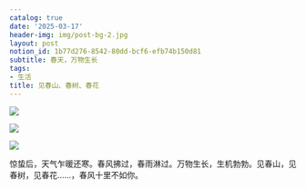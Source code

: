 ```yaml
---
catalog: true
date: '2025-03-17'
header-img: img/post-bg-2.jpg
layout: post
notion_id: 1b77d276-8542-80dd-bcf6-efb74b150d81
subtitle: 春天，万物生长
tags:
- 生活
title: 见春山、春树、春花
---
```


![](https://prod-files-secure.s3.us-west-2.amazonaws.com/5e11c35f-1dd6-416f-868e-8acb8013660f/db7471f9-071b-4e9a-a12e-7f70ebbda5fa/1000029962.jpg?X-Amz-Algorithm=AWS4-HMAC-SHA256&X-Amz-Content-Sha256=UNSIGNED-PAYLOAD&X-Amz-Credential=ASIAZI2LB46636NDZX7C%2F20250319%2Fus-west-2%2Fs3%2Faws4_request&X-Amz-Date=20250319T012158Z&X-Amz-Expires=3600&X-Amz-Security-Token=IQoJb3JpZ2luX2VjEA0aCXVzLXdlc3QtMiJGMEQCIGI31VaZnpTizWYBUBjuXbhyTwINk4JtWg1%2F4fzvlpZdAiBZq9Vb2kM9i5T2ZAFygAowui4WRZKLPPwx2xa8DjI1xyr%2FAwhmEAAaDDYzNzQyMzE4MzgwNSIMMwcU3NFWfiwLHLufKtwDecErjRE0bvnDq2yFgAAfrqZ4C80d0stnOwtqtkSo8zW505ZgbBstX%2BETabUi%2F7Tu2AH46jDj3xzzO%2BmuNn5k1o6wnhUqmg5850xOyJjcARa%2BTiEzyvJW%2Fx5KuFxrcFT802V6SIi9aoAJmL4kd%2BWEuoArRRh5oXUwncnXv3A9LNekc3bThSVJMjvSySbvdFbVA01ikAn8LQRsqw6JxRdQyHwg3R5nid5sktYxjpPpM90LnI5G2%2Ff4wffpIeUyJC07BsF9Cl83PycBOWQzAfiKyN5nHpUle9QQRC015ziyb8KR0%2F5yXFDbnv6oodXKdqLKkNrv0QULitV58HJKGqIOZU7nNnNZ9wxP2tltYcObVXOWKpM4eQ4NkWryK4knQ7yfFXq9JF1K8Og5mYXg%2B8TU7CbNCul%2FlcMo1%2FFyK6LEbdIai0gGnclSlHkfTVwPjEqULWUhywz81%2FuDxBAqseMl8CBBqet8bux9EpbMm3p2Hjg4nMwiKnILmFtraCsTTMHWsOlqsG%2Fh%2B6%2BBkKURyW30efYb7h2i7XVmva5Z8pxrbzI2PQercP1zXta%2BDXEkYgBBddDVLTAfC%2B%2BA64FMFpCC93gyUWAmA%2F%2BCNuokqd%2FCby1aBLYJNhF2HwITaI4w4q%2FnvgY6pgHqGVMFMS1GkieHNWm%2BZzdOLhRIGbVTLFIks00gweNIVT24a4D7pOvEk2TYBe%2F%2BxFioxaOzL6YR3jO%2BjrNF1bCKA61ywFOIAvr%2F1n6HFEmk2EXu%2BSOiBNPFbTTcF6yP2aTPMQFVLNrFQut2D7hfA4vZ0y%2FnMenNDYXhxNR926hDq8noo9uhB7T4upN52LPDqHF95mc04mFRS7g6IapZJENdEbe%2BmChm&X-Amz-Signature=25550853d6f6b711233c622e8ebe4e30f25cb7583ad155822edd188eea648fcf&X-Amz-SignedHeaders=host&x-id=GetObject)


![](https://prod-files-secure.s3.us-west-2.amazonaws.com/5e11c35f-1dd6-416f-868e-8acb8013660f/fd9b3ba2-f499-4642-a863-b443b9519133/1000030068.jpg?X-Amz-Algorithm=AWS4-HMAC-SHA256&X-Amz-Content-Sha256=UNSIGNED-PAYLOAD&X-Amz-Credential=ASIAZI2LB46636NDZX7C%2F20250319%2Fus-west-2%2Fs3%2Faws4_request&X-Amz-Date=20250319T012158Z&X-Amz-Expires=3600&X-Amz-Security-Token=IQoJb3JpZ2luX2VjEA0aCXVzLXdlc3QtMiJGMEQCIGI31VaZnpTizWYBUBjuXbhyTwINk4JtWg1%2F4fzvlpZdAiBZq9Vb2kM9i5T2ZAFygAowui4WRZKLPPwx2xa8DjI1xyr%2FAwhmEAAaDDYzNzQyMzE4MzgwNSIMMwcU3NFWfiwLHLufKtwDecErjRE0bvnDq2yFgAAfrqZ4C80d0stnOwtqtkSo8zW505ZgbBstX%2BETabUi%2F7Tu2AH46jDj3xzzO%2BmuNn5k1o6wnhUqmg5850xOyJjcARa%2BTiEzyvJW%2Fx5KuFxrcFT802V6SIi9aoAJmL4kd%2BWEuoArRRh5oXUwncnXv3A9LNekc3bThSVJMjvSySbvdFbVA01ikAn8LQRsqw6JxRdQyHwg3R5nid5sktYxjpPpM90LnI5G2%2Ff4wffpIeUyJC07BsF9Cl83PycBOWQzAfiKyN5nHpUle9QQRC015ziyb8KR0%2F5yXFDbnv6oodXKdqLKkNrv0QULitV58HJKGqIOZU7nNnNZ9wxP2tltYcObVXOWKpM4eQ4NkWryK4knQ7yfFXq9JF1K8Og5mYXg%2B8TU7CbNCul%2FlcMo1%2FFyK6LEbdIai0gGnclSlHkfTVwPjEqULWUhywz81%2FuDxBAqseMl8CBBqet8bux9EpbMm3p2Hjg4nMwiKnILmFtraCsTTMHWsOlqsG%2Fh%2B6%2BBkKURyW30efYb7h2i7XVmva5Z8pxrbzI2PQercP1zXta%2BDXEkYgBBddDVLTAfC%2B%2BA64FMFpCC93gyUWAmA%2F%2BCNuokqd%2FCby1aBLYJNhF2HwITaI4w4q%2FnvgY6pgHqGVMFMS1GkieHNWm%2BZzdOLhRIGbVTLFIks00gweNIVT24a4D7pOvEk2TYBe%2F%2BxFioxaOzL6YR3jO%2BjrNF1bCKA61ywFOIAvr%2F1n6HFEmk2EXu%2BSOiBNPFbTTcF6yP2aTPMQFVLNrFQut2D7hfA4vZ0y%2FnMenNDYXhxNR926hDq8noo9uhB7T4upN52LPDqHF95mc04mFRS7g6IapZJENdEbe%2BmChm&X-Amz-Signature=4adb9dd69b3db8728e044b0c2b10f64650fd77c21a7fa016ca656fcceb71323a&X-Amz-SignedHeaders=host&x-id=GetObject)


![](https://prod-files-secure.s3.us-west-2.amazonaws.com/5e11c35f-1dd6-416f-868e-8acb8013660f/62bccc09-91ec-4bbe-893f-2b312ac2a856/1000030099.jpg?X-Amz-Algorithm=AWS4-HMAC-SHA256&X-Amz-Content-Sha256=UNSIGNED-PAYLOAD&X-Amz-Credential=ASIAZI2LB46636NDZX7C%2F20250319%2Fus-west-2%2Fs3%2Faws4_request&X-Amz-Date=20250319T012158Z&X-Amz-Expires=3600&X-Amz-Security-Token=IQoJb3JpZ2luX2VjEA0aCXVzLXdlc3QtMiJGMEQCIGI31VaZnpTizWYBUBjuXbhyTwINk4JtWg1%2F4fzvlpZdAiBZq9Vb2kM9i5T2ZAFygAowui4WRZKLPPwx2xa8DjI1xyr%2FAwhmEAAaDDYzNzQyMzE4MzgwNSIMMwcU3NFWfiwLHLufKtwDecErjRE0bvnDq2yFgAAfrqZ4C80d0stnOwtqtkSo8zW505ZgbBstX%2BETabUi%2F7Tu2AH46jDj3xzzO%2BmuNn5k1o6wnhUqmg5850xOyJjcARa%2BTiEzyvJW%2Fx5KuFxrcFT802V6SIi9aoAJmL4kd%2BWEuoArRRh5oXUwncnXv3A9LNekc3bThSVJMjvSySbvdFbVA01ikAn8LQRsqw6JxRdQyHwg3R5nid5sktYxjpPpM90LnI5G2%2Ff4wffpIeUyJC07BsF9Cl83PycBOWQzAfiKyN5nHpUle9QQRC015ziyb8KR0%2F5yXFDbnv6oodXKdqLKkNrv0QULitV58HJKGqIOZU7nNnNZ9wxP2tltYcObVXOWKpM4eQ4NkWryK4knQ7yfFXq9JF1K8Og5mYXg%2B8TU7CbNCul%2FlcMo1%2FFyK6LEbdIai0gGnclSlHkfTVwPjEqULWUhywz81%2FuDxBAqseMl8CBBqet8bux9EpbMm3p2Hjg4nMwiKnILmFtraCsTTMHWsOlqsG%2Fh%2B6%2BBkKURyW30efYb7h2i7XVmva5Z8pxrbzI2PQercP1zXta%2BDXEkYgBBddDVLTAfC%2B%2BA64FMFpCC93gyUWAmA%2F%2BCNuokqd%2FCby1aBLYJNhF2HwITaI4w4q%2FnvgY6pgHqGVMFMS1GkieHNWm%2BZzdOLhRIGbVTLFIks00gweNIVT24a4D7pOvEk2TYBe%2F%2BxFioxaOzL6YR3jO%2BjrNF1bCKA61ywFOIAvr%2F1n6HFEmk2EXu%2BSOiBNPFbTTcF6yP2aTPMQFVLNrFQut2D7hfA4vZ0y%2FnMenNDYXhxNR926hDq8noo9uhB7T4upN52LPDqHF95mc04mFRS7g6IapZJENdEbe%2BmChm&X-Amz-Signature=9d4d9079df890a7ecbc22533e663dbeb0d55bb20927674d1753877ee43a50e43&X-Amz-SignedHeaders=host&x-id=GetObject)


惊蛰后，天气乍暖还寒。春风拂过，春雨淋过。万物生长，生机勃勃。见春山，见春树，见春花……，春风十里不如你。
